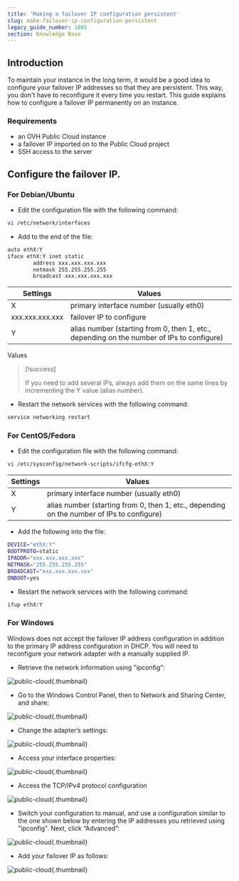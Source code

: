 ```yaml
---
title: 'Making a failover IP configuration persistent'
slug: make-failover-ip-configuration-persistent
legacy_guide_number: 1885
section: Knowledge Base
---
```


## Introduction
To maintain your instance in the long term, it would be a good idea to configure your failover IP addresses so that they are persistent. This way, you don't have to reconfigure it every time you restart. This guide explains how to configure a failover IP permanently on an instance.


### Requirements
- an OVH Public Cloud instance
- a failover IP imported on to the Public Cloud project
- SSH access to the server


## Configure the failover IP.

### For Debian/Ubuntu
- Edit the configuration file with the following command:

```bash
vi /etc/network/interfaces
```

- Add to the end of the file:

```bash
auto ethX:Y
iface ethX:Y inet static
        address xxx.xxx.xxx.xxx
        netmask 255.255.255.255
        broadcast xxx.xxx.xxx.xxx
```


|Settings|Values|
|---|---|
|X|primary interface number (usually eth0)|
|xxx.xxx.xxx.xxx|failover IP to configure|
|Y|alias number (starting from 0, then 1, etc., depending on the number of IPs to configure)|

Values



> [!success]
>
> If you need to add several IPs, always add them on the same lines
> by incrementing the Y value (alias number).
> 

- Restart the network services with the following command:

```bash
service networking restart
```



### For CentOS/Fedora
- Edit the configuration file with the following command:

```bash
vi /etc/sysconfig/network-scripts/ifcfg-ethX:Y
```


|Settings|Values|
|---|---|
|X|primary interface number (usually eth0)|
|Y|alias number (starting from 0, then 1, etc., depending on the number of IPs to configure)|

- Add the following into the file:

```bash
DEVICE="ethX:Y"
BOOTPROTO=static
IPADDR="xxx.xxx.xxx.xxx"
NETMASK="255.255.255.255"
BROADCAST="xxx.xxx.xxx.xxx"
ONBOOT=yes
```

- Restart the network services with the following command:

```bash
ifup ethX:Y
```



### For Windows
Windows does not accept the failover IP address configuration in addition to the primary IP address configuration in DHCP. You will need to reconfigure your network adapter with a manually supplied IP.

- Retrieve the network information using "ipconfig":


![public-cloud](images/3545.png){.thumbnail}

- Go to the Windows Control Panel, then to Network and Sharing Center, and share:


![public-cloud](images/3543.png){.thumbnail}

- Change the adapter’s settings:


![public-cloud](images/3544.png){.thumbnail}

- Access your interface properties:


![public-cloud](images/3546.png){.thumbnail}

- Access the TCP/IPv4 protocol configuration


![public-cloud](images/3547.png){.thumbnail}

- Switch your configuration to manual, and use a configuration similar to the one shown below by entering the IP addresses you retrieved using "ipconfig". Next, click “Advanced”:


![public-cloud](images/3548.png){.thumbnail}

- Add your failover IP as follows:


![public-cloud](images/3551.png){.thumbnail}